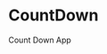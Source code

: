# CountDown
 Count Down App
     
        
                                            
                                              
                                           
                                 
                   
          
  
 
  
 
